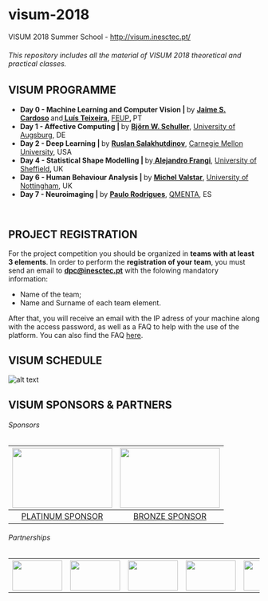 # visum-2018
VISUM 2018 Summer School -  http://visum.inesctec.pt/

###### This repository includes all the material of VISUM 2018 theoretical and practical classes.

## VISUM PROGRAMME
<ul>
 	<li><strong><strong>Day 0 - Machine Learning and </strong>Computer Vision | </strong>by <strong><a href="http://visum.inesctec.pt/speaker/6-jaime-s-cardoso/">Jaime S. Cardoso</a> </strong>and<strong><a href="http://visum.inesctec.pt/speaker/7-luis-teixeira/"> Luís Teixeira</a>, </strong><a href="http://www.fe.up.pt/" target="_blank" rel="noopener noreferrer">FEUP</a><strong>, </strong>PT</li>
 	<li><strong>Day 1 - Affective Computing | </strong>by <a href="http://visum.inesctec.pt/speaker/1-bjorn-w-schuller/"><strong>Björn W. Schuller</strong></a>, <a href="https://www.uni-augsburg.de/en/">University of Augsburg</a>, DE</li>
 	<li><strong>Day 2 - Deep Learning | </strong>by <strong><a href="http://visum.inesctec.pt/speaker/2-ruslan-salakhutdinov/">Ruslan Salakhutdinov</a></strong>, <a href="https://www.cmu.edu/">Carnegie Mellon University</a>, USA</li>
 	<li><strong>Day 4 - Statistical Shape Modelling | </strong>by<a href="http://visum.inesctec.pt/speaker/3-alejandro-frangi/"><strong> Alejandro Frangi</strong></a>, <a href="https://www.sheffield.ac.uk/">University of Sheffield</a><strong>, </strong>UK</li>
 	<li><strong>Day 6 - Human Behaviour Analysis | </strong>by <a href="http://visum.inesctec.pt/speaker/4-michel-valstar/"><strong>Michel Valstar</strong></a>, <a href="https://www.nottingham.ac.uk/">University of Nottingham</a>, UK</li>
 	<li><strong>Day 7 - Neuroimaging | </strong>by <a href="http://visum.inesctec.pt/speaker/5-paulo-rodrigues/"><strong>Paulo Rodrigues</strong></a>, <a href="https://www.qmenta.com/">QMENTA</a>, ES</li>
</ul>
&nbsp;

## PROJECT REGISTRATION

For the project competition you should be organized in **teams with at least 3 elements**.
In order to perform the **registration of your team**, you must send an email to **dpc@inesctec.pt** with the folowing mandatory information:

- Name of the team;
- Name and Surname of each team element. 

After that, you will receive an email with the IP adress of your machine along with the access password, as well as a FAQ to help with the use of the platform. You can also find the FAQ [here](faq.pdf).



## VISUM SCHEDULE

![alt text](http://visum.inesctec.pt/wp-content/uploads/2018/07/programme_2018-1.png)

## VISUM SPONSORS & PARTNERS
###### Sponsors
<table>
<thead>
<tr>
<th align="center"><a href=http://www.neadvance.com/><img src="http://visum.inesctec.pt/wp-content/uploads/2018/02/neadvance_sponsor.png" width="200" height="120"></a></th>
<th align="center"><a href="http://www.adapttech.eu/"><img src="http://visum.inesctec.pt/wp-content/uploads/2018/02/adapttech_sponsor.png" width="200" height="120"></a></th>
</tr>
</thead>
<tbody>
<tr>
<td align="center"><a href="http://www.neadvance.com/" rel="nofollow">PLATINUM SPONSOR</a></td>
<td align="center"><a href="http://www.adapttech.eu/" rel="nofollow">BRONZE SPONSOR</a></td>
</tr></tbody></table>

###### Partnerships
<table>
<tr>
<th align="center"><a href=https://cloud.google.com/><img src="http://visum.inesctec.pt/wp-content/uploads/2016/05/google_sponsor.png" width="100" height="60"></a></th>
<th align="center"><a href="http://www.aprp.pt/"><img src="http://visum.inesctec.pt/wp-content/uploads/2018/02/aprp_sponsor.png" width="100" height="60"></a></th>
<th align="center"><img src="http://visum.inesctec.pt/wp-content/uploads/2018/02/ieee_sponsor.png" width="100" height="60"></a></th>
<th align="center"><a href=https://sigarra.up.pt/feup/pt/web_page.inicial><img src="http://visum.inesctec.pt/wp-content/uploads/2016/05/feup_sponsor.png" width="100" height="60"></a></th>
<th align="center"><a href=https://dei.fe.up.pt/pt/home-page/><img src="http://visum.inesctec.pt/wp-content/uploads/2016/05/deec_sponsor.png" width="100" height="60"></a></th>
<th align="center"><a href="https://web.fe.up.pt/~deec/deec/" rel="nofollow"><img src="http://visum.inesctec.pt/wp-content/uploads/2016/05/dei_sponsor.png" width="100" height="60"></a></th>
</tr>
<tbody>
</table>

